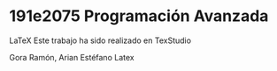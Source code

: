 # 191e2075 Programación Avanzada

LaTeX
Este trabajo ha sido realizado en TexStudio

Gora Ramón, Arian Estéfano
Latex
